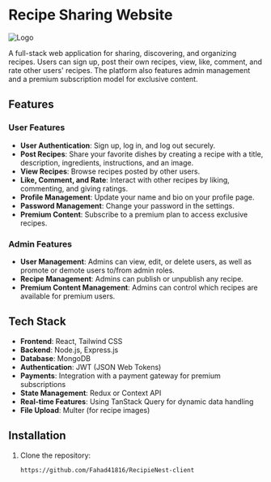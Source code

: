 # Recipe Sharing Website

![Logo](https://i.ibb.co.com/PCRqJ6b/whitelogo.png)

A full-stack web application for sharing, discovering, and organizing recipes. Users can sign up, post their own recipes, view, like, comment, and rate other users' recipes. The platform also features admin management and a premium subscription model for exclusive content.

## Features

### User Features
- **User Authentication**: Sign up, log in, and log out securely.
- **Post Recipes**: Share your favorite dishes by creating a recipe with a title, description, ingredients, instructions, and an image.
- **View Recipes**: Browse recipes posted by other users.
- **Like, Comment, and Rate**: Interact with other recipes by liking, commenting, and giving ratings.
- **Profile Management**: Update your name and bio on your profile page.
- **Password Management**: Change your password in the settings.
- **Premium Content**: Subscribe to a premium plan to access exclusive recipes.

### Admin Features
- **User Management**: Admins can view, edit, or delete users, as well as promote or demote users to/from admin roles.
- **Recipe Management**: Admins can publish or unpublish any recipe.
- **Premium Content Management**: Admins can control which recipes are available for premium users.

## Tech Stack

- **Frontend**: React, Tailwind CSS
- **Backend**: Node.js, Express.js
- **Database**: MongoDB
- **Authentication**: JWT (JSON Web Tokens)
- **Payments**: Integration with a payment gateway for premium subscriptions
- **State Management**: Redux or Context API
- **Real-time Features**: Using TanStack Query for dynamic data handling
- **File Upload**: Multer (for recipe images)

## Installation

1. Clone the repository:

   ```bash
   https://github.com/Fahad41816/RecipieNest-client
